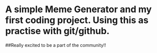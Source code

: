 # A simple Meme Generator and my first coding project.  Using this as practise with git/github.  

##Really excited to be a part of the community!!
